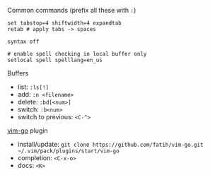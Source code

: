 Common commands (prefix all these with `:`)

```
set tabstop=4 shiftwidth=4 expandtab
retab # apply tabs -> spaces

syntax off

# enable spell checking in local buffer only
setlocal spell spelllang=en_us
```

Buffers

* list: `:ls[!]`
* add: `:n <filename>`
* delete: `:bd[<num>]`
* switch: `:b<num>`
* switch to previous: `<C-^>`

[vim-go](https://github.com/fatih/vim-go/) plugin

* install/update: `git clone https://github.com/fatih/vim-go.git ~/.vim/pack/plugins/start/vim-go`
* completion: `<C-x-o>`
* docs: `<K>`
